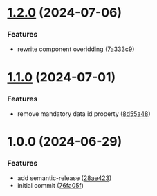 # [1.2.0](https://github.com/KevinBonnoron/ngx-data-layout/compare/v1.1.0...v1.2.0) (2024-07-06)

### Features

- rewrite component overidding ([7a333c9](https://github.com/KevinBonnoron/ngx-data-layout/commit/7a333c90b9108910b3dfeef01565f5ec035ed34c))

# [1.1.0](https://github.com/KevinBonnoron/ngx-data-layout/compare/v1.0.0...v1.1.0) (2024-07-01)

### Features

- remove mandatory data id property ([8d55a48](https://github.com/KevinBonnoron/ngx-data-layout/commit/8d55a48da466cfc47c1d59afb3b0b7e734ba4ab8))

# 1.0.0 (2024-06-29)

### Features

- add semantic-release ([28ae423](https://github.com/KevinBonnoron/ngx-data-layout/commit/28ae4233597db9fc1bc8ae50efa9a0051bf510f1))
- initial commit ([76fa05f](https://github.com/KevinBonnoron/ngx-data-layout/commit/76fa05fabef279f7bd724e5a9f2a05f9a2cd66a6))
